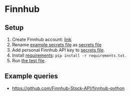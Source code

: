 # Finnhub

## Setup
1. Create Finnhub account: [link](https://finnhub.io/dashboard)
2. Rename [example secrets file](./secrets_example.py) as [secrets file](./secrets.py)
3. Add personal Finnhub API key to [secrets file](secrets.py).
4. Install [requirements](requirements.txt): `pip install -r requirements.txt`.
5. Run [the test file](test_api.py).

## Example queries
- https://github.com/Finnhub-Stock-API/finnhub-python

